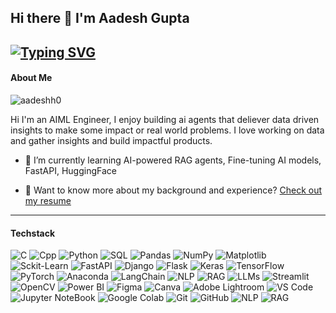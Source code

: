 ## Hi there 👋 I'm Aadesh Gupta
<!-- ### AI/ML Engineer | Building with LLMs, Data & Purpose -->
<!-- [![Typing SVG](https://readme-typing-svg.herokuapp.com?lines=Building+RAG+agents;Exploring+LLMs+%26+NLP;Fine+tuning+AI++%26+ML+Models+For+Social+Impact)](https://github.com/aadeshgupta00) -->
[![Typing SVG](https://readme-typing-svg.herokuapp.com?color=9A40C7&lines=Building+Backend+Systems;Exploring+LLMs;Fine+tuning+AI++%26+ML+Models;UI+Designer)](https://github.com/aadeshgupta00)
---



#### About Me

<p align="left"> <img src="https://komarev.com/ghpvc/?username=aadeshh0&label=Profile%20views&color=0e75b6&style=flat" alt="aadeshh0" /> </p>

Hi I'm an AIML Engineer, I enjoy building ai agents that deliever data driven insights to make some impact or real world problems. I love working on data and gather insights and build impactful products.  
- 🔭 I’m currently learning AI-powered RAG agents, Fine-tuning AI models, FastAPI, HuggingFace

<!-- - 🌱 I’m currently learning **Advanced retrieval techniques, multi-modal AI, and AI for social good** -->

<!-- - 👯 I’m looking to collaborate on **LLM-based apps, real-world ML systems, and impactful research** --> 

<!-- - 📝 I regularly write articles on [Medium](https://medium.com/@aadeshgupta00) -->

<!-- - 📫 How to reach me [Mail](mailto:aadeshgupta00@gmail.com) | [Linkedin](https://www.linkedin.com/in/-aadesh-gupta/) -->
  
- 📄 Want to know more about my background and experience? [Check out my resume](https://drive.google.com/file/d/1eVuqs7CGthv9Bp8LYUgmAzg94DZMbFIg/view?usp=sharing)
---

#### Techstack

<p align="left">
  <img alt="C" src="https://img.shields.io/badge/c-%2300599C.svg?style=for-the-badge&logo=c&logoColor=white"/> 
  <img alt="Cpp" src="https://img.shields.io/badge/c++-%2300599C.svg?style=for-the-badge&logo=c%2B%2B&logoColor=white"/>
  <img alt="Python" src="https://img.shields.io/badge/python-3670A0?style=for-the-badge&logo=python&logoColor=ffdd54"/> 
  <img alt="SQL" src="https://img.shields.io/badge/sql-%234479A1.svg?style=for-the-badge&logo=postgresql&logoColor=white"/>
  <img alt="Pandas" src="https://img.shields.io/badge/pandas-%23150458.svg?style=for-the-badge&logo=pandas&logoColor=white" />
  <img alt="NumPy" src="https://img.shields.io/badge/numpy-%23013243.svg?style=for-the-badge&logo=numpy&logoColor=white" />
  <img alt="Matplotlib" src="https://img.shields.io/badge/Matplotlib-%23ffffff.svg?style=for-the-badge&logo=Matplotlib&logoColor=black"/>   
  <img alt="Sckit-Learn" src="https://img.shields.io/badge/scikit--learn-%23F7931E.svg?style=for-the-badge&logo=scikit-learn&logoColor=white"/>   
  <img alt="FastAPI" src="https://img.shields.io/badge/FastAPI-009688?style=for-the-badge&logo=fastapi&logoColor=white"/>
  <img alt="Django" src="https://img.shields.io/badge/Django-092E20?style=for-the-badge&logo=django&logoColor=white"/>
  <img alt="Flask" src="https://img.shields.io/badge/Flask-000000?style=for-the-badge&logo=flask&logoColor=white"/>

<!--   <br> -->
  <img alt="Keras" src="https://img.shields.io/badge/Keras-%23D00000.svg?style=for-the-badge&logo=Keras&logoColor=white"/>
  <img alt="TensorFlow" src="https://img.shields.io/badge/TensorFlow-%23FF6F00.svg?style=for-the-badge&logo=TensorFlow&logoColor=white" />
  <img alt="PyTorch" src="https://img.shields.io/badge/PyTorch-%23EE4C2C.svg?style=for-the-badge&logo=PyTorch&logoColor=white" />
  <img alt="Anaconda" src="https://img.shields.io/badge/Anaconda-%2344A833.svg?style=for-the-badge&logo=anaconda&logoColor=white"/>  

  <img alt="LangChain" src="https://img.shields.io/badge/LangChain-%23000000.svg?style=for-the-badge&logo=langchain&logoColor=white"/>
  <img alt="NLP" src="https://img.shields.io/badge/NLP-%236f42c1.svg?style=for-the-badge&logo=ai&logoColor=white"/>
  <img alt="RAG" src="https://img.shields.io/badge/RAG-%2300b4d8.svg?style=for-the-badge&logo=databricks&logoColor=white"/>
  <img alt="LLMs" src="https://img.shields.io/badge/LLMs-%23000000.svg?style=for-the-badge&logo=OpenAI&logoColor=white"/>
<!--   <br> -->
  <img alt="Streamlit" src="https://img.shields.io/badge/Streamlit-FF4B4B?style=for-the-badge&logo=Streamlit&logoColor=white"/> 
  <img alt="OpenCV" src="https://img.shields.io/badge/opencv-%23white.svg?style=for-the-badge&logo=opencv&logoColor=white">
<!--   <img alt="Dart" src="https://img.shields.io/badge/dart-%230175C2.svg?style=for-the-badge&logo=dart&logoColor=white"> -->
<!--   <br> -->
  <img alt="Power BI" src="https://img.shields.io/badge/PowerBI-F2C811?style=for-the-badge&logo=Power%20BI&logoColor=white">
  <img alt="Figma" src="https://img.shields.io/badge/figma-%23F24E1E.svg?style=for-the-badge&logo=figma&logoColor=white">
  <img alt="Canva" src="https://img.shields.io/badge/Canva-%2300C4CC.svg?style=for-the-badge&logo=Canva&logoColor=white">
  <img alt="Adobe Lightroom" src="https://img.shields.io/badge/Adobe%20Lightroom-31A8FF.svg?style=for-the-badge&logo=Adobe%20Lightroom&logoColor=white">

  <img alt="VS Code" src="https://img.shields.io/badge/Visual%20Studio%20Code-0078d7.svg?style=for-the-badge&logo=visual-studio-code&logoColor=white"/>
  <img alt="Jupyter NoteBook" src="https://img.shields.io/badge/jupyter-%23FA0F00.svg?style=for-the-badge&logo=jupyter&logoColor=white"/>   
  <img alt="Google Colab" src="https://img.shields.io/badge/Colab-F9AB00?style=for-the-badge&logo=googlecolab&color=525252"/>   
  <img alt="Git" src="https://img.shields.io/badge/Git-%23F05032.svg?style=for-the-badge&logo=git&logoColor=white"/>
  <img alt="GitHub" src="https://img.shields.io/badge/GitHub-%23181717.svg?style=for-the-badge&logo=github&logoColor=white"/>

  <img alt="NLP" src="https://img.shields.io/badge/NLP-%236f42c1.svg?style=for-the-badge&logo=ai&logoColor=white"/>
  <img alt="RAG" src="https://img.shields.io/badge/RAG-%2300b4d8.svg?style=for-the-badge&logo=databricks&logoColor=white"/>

</p>

  
<!--
**Aadeshh0/Aadeshh0** is a ✨ _special_ ✨ repository because its `README.md` (this file) appears on your GitHub profile.

Here are some ideas to get you started:

- 🔭 I’m currently working on ...
- 🌱 I’m currently learning ...
- 👯 I’m looking to collaborate on ...
- 🤔 I’m looking for help with ...
- 💬 Ask me about ...
- 📫 How to reach me: ...
- 😄 Pronouns: ...
- ⚡ Fun fact: ...
-->

